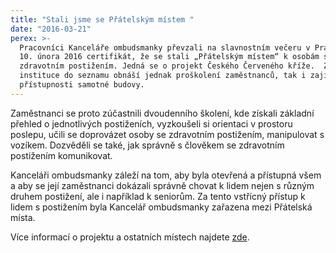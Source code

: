 ```yaml
---
title: "Stali jsme se Přátelským místem "
date: "2016-03-21"
perex: >-
  Pracovníci Kanceláře ombudsmanky převzali na slavnostním večeru v Praze dne
  10. února 2016 certifikát, že se stali „Přátelským místem“ k osobám se
  zdravotním postižením. Jedná se o projekt Českého Červeného kříže.  Zařazení
  instituce do seznamu obnáší jednak proškolení zaměstnanců, tak i zajištění
  přístupnosti samotné budovy.
---
```




Zaměstnanci se proto zúčastnili dvoudenního školení, kde získali základní přehled o jednotlivých postiženích, vyzkoušeli si orientaci v prostoru poslepu, učili se doprovázet osoby se zdravotním postižením, manipulovat s vozíkem. Dozvěděli se také, jak správně s člověkem se zdravotním postižením komunikovat. 



Kanceláři ombudsmanky záleží na tom, aby byla otevřená a přístupná všem a aby se její zaměstnanci dokázali správně chovat k lidem nejen s různým druhem postižení, ale i například k seniorům. Za tento vstřícný přístup k lidem s postižením byla Kancelář ombudsmanky zařazena mezi Přátelská místa.  









Více informací o projektu a ostatních místech najdete [zde](http://www.pratelskamista.cz/).



  


